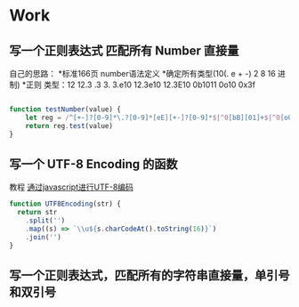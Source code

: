 # Work

## 写一个正则表达式 匹配所有 Number 直接量

自己的思路：
*标准166页 number语法定义
*确定所有类型(10(. e + -) 2 8 16 进制)
*正则
类型：12  12.3  .3  3. 3.e10  12.3e10  12.3E10  0b1011  0o10  0x3f

```javascript

function testNumber(value) {
    let reg = /^[+-]?[0-9]*\.?[0-9]*[eE][+-]?[0-9]*$|^0[bB][01]+$|^0[oO][0-7]+$|^0[xX][0-9a-fA-F]+$/g
    return reg.test(value)
}


```

## 写一个 UTF-8 Encoding 的函数

教程 [通过javascript进行UTF-8编码](https://www.cnblogs.com/doublenet/p/5616451.html)

```javascript
function UTF8Encoding(str) {
  return str
    .split('')
    .map((s) => `\\u${s.charCodeAt().toString(16)}`)
    .join('')
}
```

## 写一个正则表达式，匹配所有的字符串直接量，单引号和双引号

